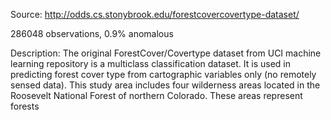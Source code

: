 Source: http://odds.cs.stonybrook.edu/forestcovercovertype-dataset/

286048 observations, 0.9% anomalous

Description:
The original ForestCover/Covertype dataset from UCI machine learning repository is a multiclass classification dataset. It is used in predicting forest cover type from cartographic variables only (no remotely sensed data). This study area includes four wilderness areas located in the Roosevelt National Forest of northern Colorado. These areas represent forests 